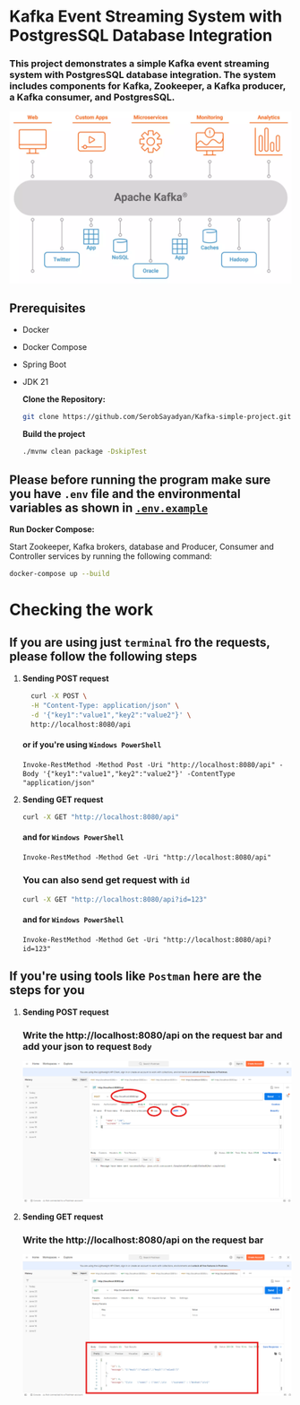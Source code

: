 # Kafka Event Streaming System with PostgresSQL Database Integration

### This project demonstrates a simple Kafka event streaming system with PostgresSQL database integration. The system includes components for Kafka, Zookeeper, a Kafka producer, a Kafka consumer, and PostgresSQL.

![Kafka](images/kafka.png)

## Prerequisites

- Docker
- Docker Compose
- Spring Boot
- JDK 21

   **Clone the Repository:**
   ```bash   
   git clone https://github.com/SerobSayadyan/Kafka-simple-project.git
   ```

   **Build the project**

   ```bash
  ./mvnw clean package -DskipTest
  ```

## Please before running the program make sure you have `.env` file and the environmental variables as shown in [`.env.example`](.env.example)

   **Run Docker Compose:**

   Start Zookeeper, Kafka brokers, database and Producer, Consumer and Controller services by running the following command:

   ```bash
   docker-compose up --build
   ```

# Checking the work
## If you are using just `terminal` fro the requests, please follow the following steps

1. **Sending POST request**

   ```bash
     curl -X POST \
     -H "Content-Type: application/json" \
     -d '{"key1":"value1","key2":"value2"}' \
     http://localhost:8080/api   
   ```
   
   #### or if you're using `Windows PowerShell`
   
   ```shell
   Invoke-RestMethod -Method Post -Uri "http://localhost:8080/api" -Body '{"key1":"value1","key2":"value2"}' -ContentType "application/json"
   ```

2. **Sending GET request**
   ```bash
   curl -X GET "http://localhost:8080/api"
   ```
   #### and for `Windows PowerShell`
   
   ```shell
   Invoke-RestMethod -Method Get -Uri "http://localhost:8080/api"
   ```

   ### You can also send get request with `id`

   ```bash
   curl -X GET "http://localhost:8080/api?id=123"
   ```
   #### and for `Windows PowerShell`

   ```shell
   Invoke-RestMethod -Method Get -Uri "http://localhost:8080/api?id=123"
   ```

## If you're using tools like `Postman` here are the steps for you

1. **Sending POST request**
   ### Write the http://localhost:8080/api on the request bar and add your json to request `Body` 
   
   ![Post Request with Postman](images/Post_with_Postman.png)

2. **Sending GET request**
   ### Write the http://localhost:8080/api on the request bar
   
   ![Get Request with Postman](images/Get_with_Postman.png)